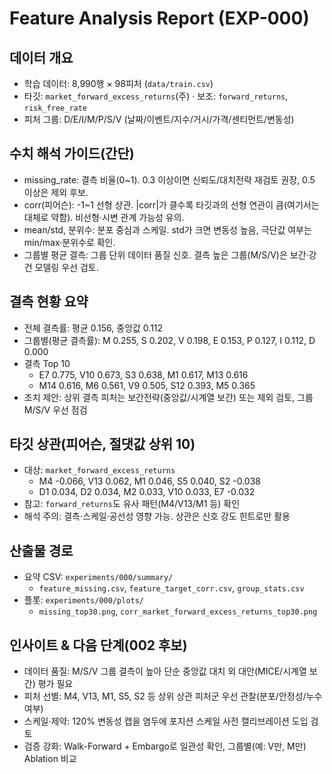 # Feature Analysis Report (EXP-000)

## 데이터 개요
- 학습 데이터: 8,990행 × 98피처 (`data/train.csv`)
- 타깃: `market_forward_excess_returns`(주) · 보조: `forward_returns`, `risk_free_rate`
- 피처 그룹: D/E/I/M/P/S/V (날짜/이벤트/지수/거시/가격/센티먼트/변동성)

## 수치 해석 가이드(간단)
- missing_rate: 결측 비율(0~1). 0.3 이상이면 신뢰도/대치전략 재검토 권장, 0.5 이상은 제외 후보.
- corr(피어슨): -1~1 선형 상관. |corr|가 클수록 타깃과의 선형 연관이 큼(여기서는 대체로 약함). 비선형·시변 관계 가능성 유의.
- mean/std, 분위수: 분포 중심과 스케일. std가 크면 변동성 높음, 극단값 여부는 min/max·분위수로 확인.
- 그룹별 평균 결측: 그룹 단위 데이터 품질 신호. 결측 높은 그룹(M/S/V)은 보간·강건 모델링 우선 검토.

## 결측 현황 요약
- 전체 결측률: 평균 0.156, 중앙값 0.112
- 그룹별(평균 결측률): M 0.255, S 0.202, V 0.198, E 0.153, P 0.127, I 0.112, D 0.000
- 결측 Top 10
  - E7 0.775, V10 0.673, S3 0.638, M1 0.617, M13 0.616
  - M14 0.616, M6 0.561, V9 0.505, S12 0.393, M5 0.365
- 조치 제안: 상위 결측 피처는 보간전략(중앙값/시계열 보간) 또는 제외 검토, 그룹 M/S/V 우선 점검

## 타깃 상관(피어슨, 절댓값 상위 10)
- 대상: `market_forward_excess_returns`
  - M4 -0.066, V13 0.062, M1 0.046, S5 0.040, S2 -0.038
  - D1 0.034, D2 0.034, M2 0.033, V10 0.033, E7 -0.032
- 참고: `forward_returns`도 유사 패턴(M4/V13/M1 등) 확인
- 해석 주의: 결측·스케일·공선성 영향 가능. 상관은 신호 강도 힌트로만 활용

## 산출물 경로
- 요약 CSV: `experiments/000/summary/`
  - `feature_missing.csv`, `feature_target_corr.csv`, `group_stats.csv`
- 플롯: `experiments/000/plots/`
  - `missing_top30.png`, `corr_market_forward_excess_returns_top30.png`

## 인사이트 & 다음 단계(002 후보)
- 데이터 품질: M/S/V 그룹 결측이 높아 단순 중앙값 대치 외 대안(MICE/시계열 보간) 평가 필요
- 피처 선별: M4, V13, M1, S5, S2 등 상위 상관 피처군 우선 관찰(분포/안정성/누수 여부)
- 스케일·제약: 120% 변동성 캡을 염두에 포지션 스케일 사전 캘리브레이션 도입 검토
- 검증 강화: Walk-Forward + Embargo로 일관성 확인, 그룹별(예: V만, M만) Ablation 비교
